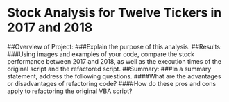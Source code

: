 # Stock Analysis for Twelve Tickers in 2017 and 2018
##Overview of Project: 
###Explain the purpose of this analysis.
##Results: 
###Using images and examples of your code, compare the stock performance between 2017 and 2018, as well as the execution times of the original script and the refactored script.
##Summary: 
###In a summary statement, address the following questions.
####What are the advantages or disadvantages of refactoring code?
####How do these pros and cons apply to refactoring the original VBA script?
